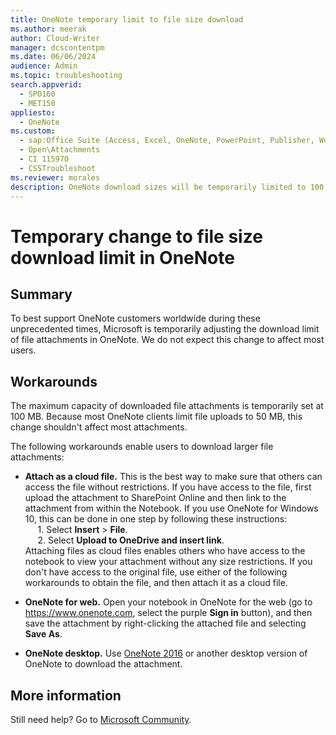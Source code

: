 ```yaml
---
title: OneNote temporary limit to file size download
ms.author: meerak
author: Cloud-Writer
manager: dcscontentpm
ms.date: 06/06/2024
audience: Admin
ms.topic: troubleshooting
search.appverid: 
  - SPO160
  - MET150
appliesto: 
  - OneNote
ms.custom: 
  - sap:Office Suite (Access, Excel, OneNote, PowerPoint, Publisher, Word, Visio)\Performance, Usability & Features
  - Open\Attachments
  - CI 115970
  - CSSTroubleshoot
ms.reviewer: morales
description: OneNote download sizes will be temporarily limited to 100 MB.
---
```


# Temporary change to file size download limit in OneNote

## Summary

To best support OneNote customers worldwide during these unprecedented times, Microsoft is temporarily adjusting the download limit of file attachments in OneNote. We do not expect this change to affect most users.

## Workarounds

The maximum capacity of downloaded file attachments is temporarily set at 100 MB. Because most OneNote clients limit file uploads to 50 MB, this change shouldn't affect most attachments. 

The following workarounds enable users to download larger file attachments:

- **Attach as a cloud file.** This is the best way to make sure that others can access the file without restrictions. If you have access to the file, first upload the attachment to SharePoint Online and then link to the attachment from within the Notebook. If you use OneNote for Windows 10, this can be done in one step by following these instructions:<br/>
&nbsp;&nbsp;&nbsp;&nbsp;&nbsp;1. Select **Insert** > **File**.<br/>
&nbsp;&nbsp;&nbsp;&nbsp;&nbsp;2. Select **Upload to OneDrive and insert link**.<br/>
Attaching files as cloud files enables others who have access to the notebook to view your attachment without any size restrictions. If you don't have access to the original file, use either of the following workarounds to obtain the file, and then attach it as a cloud file.

- **OneNote for web.** Open your notebook in OneNote for the web (go to https://www.onenote.com, select the purple **Sign in** button), and then save the attachment by right-clicking the attached file and selecting **Save As**.

- **OneNote desktop.** Use [OneNote 2016](https://support.office.com/article/install-or-reinstall-onenote-2016-for-windows-c08068d8-b517-4464-9ff2-132cb9c45c08?ui=en-US&rs=en-US&ad=US) or another desktop version of OneNote to download the attachment.

## More information

Still need help? Go to [Microsoft Community](https://answers.microsoft.com).
